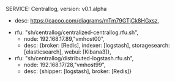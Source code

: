 SERVICE: Centrallog, version: v0.1.alpha
- desc: https://cacoo.com/diagrams/mTm79GTjCk8HGxsz,
+ rfu: "sh/centrallog/centralized-centrallog.rfu.sh",
   + node: 192.168.17.89,"vmhost00",
   + desc: {broker: [Redis], indexer: [logstash], storagesearch: [elasticsearch], webui: [Kibana3]},
+ rfu: "sh/centrallog/distributed-logstash.rfu.sh",
   + node: 192.168.17/28,"vmhost99",
   + desc: {shipper: [logstash], broker: [Redis]}




